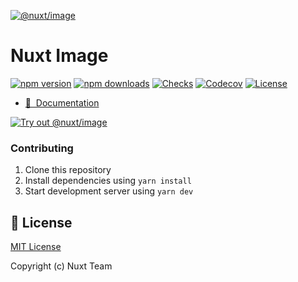 [![@nuxt/image](https://image.nuxtjs.org/preview.png)](https://image.nuxtjs.org)

# Nuxt Image

[![npm version][npm-version-src]][npm-version-href]
[![npm downloads][npm-downloads-src]][npm-downloads-href]
[![Checks][checks-src]][checks-href]
[![Codecov][codecov-src]][codecov-href]
[![License][license-src]][license-href]

- [📖 &nbsp;Documentation](https://image.nuxtjs.org)


[![Try out @nuxt/image](https://codesandbox.io/static/img/play-codesandbox.svg)](https://githubbox.com/nuxt/image/tree/main/example)

### Contributing

1. Clone this repository
2. Install dependencies using `yarn install`
3. Start development server using `yarn dev`


## 📑 License

[MIT License](./LICENSE)

Copyright (c) Nuxt Team

<!-- Badges -->
[npm-version-src]: https://flat.badgen.net/npm/v/@nuxt/image
[npm-version-href]: https://npmjs.com/package/@nuxt/image
[npm-downloads-src]: https://flat.badgen.net/npm/dm/@nuxt/image
[npm-downloads-href]: https://npmjs.com/package/@nuxt/image
[checks-src]: https://flat.badgen.net/github/checks/nuxt/image/master
[checks-href]: https://github.com/nuxt/image/actions
[codecov-src]: https://flat.badgen.net/codecov/c/github/nuxt/image
[codecov-href]: https://codecov.io/gh/nuxt/image
[license-src]: https://img.shields.io/npm/l/@nuxt/image.svg
[license-href]: https://npmjs.com/package/@nuxt/image
